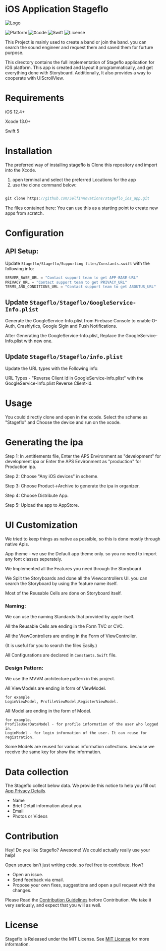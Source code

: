 # iOS Application Stageflo

![Logo](./Logo/logo.png)   

![Platform](https://img.shields.io/badge/platforms-iOS-lightgrey)
![Xcode](https://img.shields.io/badge/Xcode-13.0%2B-yellowgreen)
![Swift](https://img.shields.io/badge/Language-SWIFT%205-orange)
![License](https://img.shields.io/badge/License-MIT-blue)

This Project is mainly used to create a band or join the band. you can search the sound engineer and request them and saved them for furture purpose.

This directory contains the full implementation of Stageflo application for iOS platform. This app is created and layout it programmatically, and get everything done with Storyboard. Additionally, It also provides a way to cooperate with UIScrollView.

# Requirements

iOS 12.4+

Xcode 13.0+

Swift  5

# Installation


The preferred way of installing stageflo is Clone this repository and import into the Xcode.

1. open terminal and select the preferred Locations for the app 
2. use the clone command below:

```swift

git clone https://github.com/SelfInnovations/stageflo_ios_app.git

```
The files contained here:
You can use this as a starting point to create new apps from scratch.


# Configuration


## API Setup:
Update ```Stageflo/Stageflo/Supporting files/Constants.swift``` with the following info:

```swift
SERVER_BASE_URL = "Contact support team to get APP-BASE-URL"
PRIVACY_URL = "Contact support team to get PRIVACY_URL"
TERMS_AND_CONDITIONS_URL = "Contact support team to get ABOUTUS_URL"

```


## Update ```Stageflo/Stageflo/GoogleService-Info.plist```

Generate the GoogleService-Info.plist from Firebase Console to enable O-Auth, Crashlytics, Google Sigin and Push Notifications.

After Generating the GoogleService-Info.plist, Replace the GoogleService-Info.plist with new one.

## Update ```Stageflo/Stageflo/info.plist``` 

Update the URL types with the Following info:

URL Types - "Reverse Client Id in GoogleService-info.plist" with the  GoogleService-Info.plist Reverse Client-id.


# Usage

You could directly clone and open in the xcode. 
Select the scheme as "Stageflo" and Choose the device and run on the xcode.


# Generating the ipa

 Step 1: In .entitlements file, Enter the APS Environment as "development" for development ipa or Enter the APS Environment as "production" for Production ipa.
 
 Step 2: Choose "Any iOS devices" in scheme.

 Step 3: Choose Product->Archive to generate the ipa in organizer.

 Step 4: Choose Distribute App.

 Step 5: Upload the app to AppStore.

# UI Customization

We tried to keep things as native as possible, so this is done mostly through native Apis. 

App theme - we use the Default app theme only. so you no need to import any font classes seperately.

We Implemented all the Features you need through the Storyboard.

We Split the Storyboards and done all the Viewcontrollers UI. you can search the Storyboard by using the feature name itself.

Most of the Reusable Cells  are done on Storyboard itself. 


### Naming:

We can use the naming Standards that provided by apple itself. 

All the Reusable Cells are ending in the Form TVC or CVC.

All the ViewControllers are ending in the Form of ViewController. 

(It is useful for you to search the files Easily.)

All Configurations are declared in ```Constants.Swift``` file.

### Design Pattern:

We use the MVVM architecture pattern in this project.
 
All ViewModels are ending in form of  ViewModel.
```
for example 
LoginViewModel, ProfileViewModel,RegisterViewModel. 
```
All Model are ending in the form of Model.

```
for example.
ProfileUserDataModel - for profile information of the user who logged in.
LoginModel - for login information of the user. It can reuse for registration.

```
Some Models are reused for various information collections. because we receive the same key for
show the information.


# Data collection

The Stageflo collect below data. We provide this notice to help you fill out [App Privacy Details](https://developer.apple.com/app-store/app-privacy-details/).

* Name
* Brief Detail information about you.
* Email
* Photos or Videos

# Contribution
Hey! Do you like Stageflo? Awesome! We could actually really use your help!

Open source isn't just writing code. so feel free to contribute. How?

* Open an issue.
* Send feedback via email.
* Propose your own fixes, suggestions and open a pull request with the changes.

Please Read the [Contribution Guidelines](./CONTRIBUTING.md) before Contribution. We take it very seriously, and expect that you will as well.

# License
Stageflo is Released under the MIT License. See [MIT License](./License.md) for more information.
